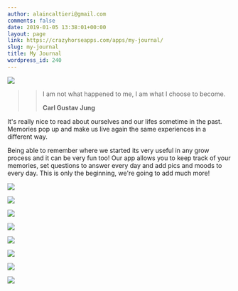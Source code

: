 ```yaml
---
author: alaincaltieri@gmail.com
comments: false
date: 2019-01-05 13:38:01+00:00
layout: page
link: https://crazyhorseapps.com/apps/my-journal/
slug: my-journal
title: My Journal
wordpress_id: 240
---
```


![](/assets/media/RoundedIcon.png)

<blockquote>

> I am not what happened to me, I am what I choose to become.
>
> **Carl Gustav Jung**</blockquote>

It's really nice to read about ourselves and our lifes sometime in the past. Memories pop up and make us live again the same experiences in a different way.

Being able to remember where we started its very useful in any grow process and it can be very fun too! Our app allows you to keep track of your memories, set questions to answer every day and add pics and moods to every day. This is only the beginning, we're going to add much more!

[](https://itunes.apple.com/us/app/keynote/id1447344390?mt=8)

![](/assets/media/iphone8_01-2.jpg)

![](/assets/media/iphone8_02-2.jpg)

![](/assets/media/iphone8_03-2.jpg)

![](/assets/media/iphone8_04-2.jpg)

![](/assets/media/iphone8_05-2.jpg)

![](/assets/media/iphone8_06-1.jpg)

![](/assets/media/iphone8_07-1.jpg)

![](/assets/media/iphone8_08-1.jpg)
